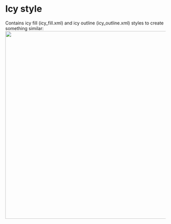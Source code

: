 # Icy style
Contains icy fill (icy_fill.xml) and icy outline (icy_outline.xml) styles to create something similar:
<img src="https://github.com/kevelyn1/qgis_styles/blob/master/icy_style/icy_Estonia.jpeg" width="590">

